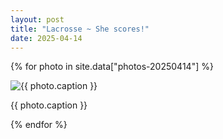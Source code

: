 ```yaml
---
layout: post
title: "Lacrosse ~ She scores!"
date: 2025-04-14
---
```


{% for photo in site.data["photos-20250414"] %}
  <div>
    <img src="{{ site.baseurl }}/photos/{{ photo.file }}" alt="{{ photo.caption }}">
    <p>{{ photo.caption }}</p>
  </div>
{% endfor %}